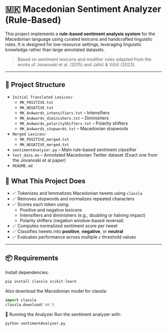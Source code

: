 # 🇲🇰 Macedonian Sentiment Analyzer (Rule-Based)

This project implements a **rule-based sentiment analysis system** for the Macedonian language using curated lexicons and handcrafted linguistic rules. It is designed for low-resource settings, leveraging linguistic knowledge rather than large annotated datasets.

> Based on sentiment lexicons and modifier rules adapted from the works of Jovanoski et al. (2015) and Jahić & Vičič (2023).

---

## 📁 Project Structure
- `Initial Translated Lexicon/`
  - `MK_POSITIVE.txt`
  - `MK_NEGATIVE.txt`
  - `MK_AnAwords_intensifiers.txt` – Intensifiers
  - `MK_AnAwords_diminishers.txt` – Diminishers
  - `МК_AnAwords_polarityShifters.txt` – Polarity shifters
  - `MK_AnAwords_stopwords.txt` – Macedonian stopwords
- `Merged Lexicon/`
  - `MK_POSITIVE_merged.txt`
  - `MK_NEGATIVE_merged.txt`
- `sentimentAnalyzer.py` – Main rule-based sentiment classifier  
- `test_data.mo` – Annotated Macedonian Twitter dataset (Exact one from the Jovanoski et al paper) 
- `README.md` 

## 🚀 What This Project Does

- ✅ Tokenizes and lemmatizes Macedonian tweets using `classla`
- ✅ Removes stopwords and normalizes repeated characters
- ✅ Scores each token using:
  - Positive and negative lexicons
  - Intensifiers and diminishers (e.g., doubling or halving impact)
  - Polarity shifters (negation window-based reversal)
- ✅ Computes normalized sentiment score per tweet
- ✅ Classifies tweets into **positive**, **negative**, or **neutral**
- ✅ Evaluates performance across multiple `ε` threshold values

---

## 📦 Requirements

Install dependencies:

```bash
pip install classla scikit-learn
```
Also download the Macedonian model for classla:

```python
import classla
classla.download('mk')
```
🔧 Running the Analyzer
Run the sentiment analyzer with:
```bash
python sentimentAnalyzer.py
```
